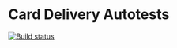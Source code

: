 # Card Delivery Autotests

[![Build status](https://ci.appveyor.com/api/projects/status/schfer7s9c0vly9l?svg=true)](https://ci.appveyor.com/project/vzelenkova/card-delivery)
